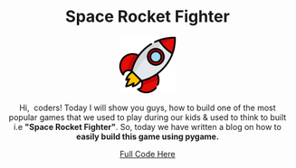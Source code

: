 <center>
<h1>Space Rocket Fighter</h1>
<img src="https://raw.githubusercontent.com/hrankhudson/spacerocketfighter/main/rocket.png" alt="rocket" width="100" height="100">
<p>
Hi,&nbsp; coders! Today I will show you guys, how to build one of the most popular games that we used to play during our kids &amp; used to think to built i.e <strong>"Space Rocket Fighter"</strong>. So, today we have written a blog on how to <strong>easily build this game using pygame.</strong></p>
<a href="https://thecodezine.com/easy-learn-python-space-shooter-game-building-using-pygame/">Full Code Here</a>
</center>
